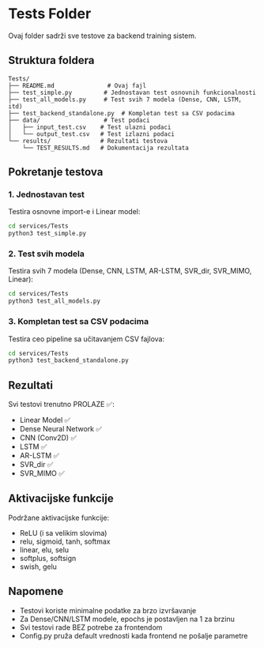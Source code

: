 # Tests Folder

Ovaj folder sadrži sve testove za backend training sistem.

## Struktura foldera

```
Tests/
├── README.md               # Ovaj fajl
├── test_simple.py         # Jednostavan test osnovnih funkcionalnosti
├── test_all_models.py     # Test svih 7 modela (Dense, CNN, LSTM, itd)
├── test_backend_standalone.py  # Kompletan test sa CSV podacima
├── data/                  # Test podaci
│   ├── input_test.csv    # Test ulazni podaci
│   └── output_test.csv   # Test izlazni podaci
└── results/              # Rezultati testova
    └── TEST_RESULTS.md   # Dokumentacija rezultata

```

## Pokretanje testova

### 1. Jednostavan test
Testira osnovne import-e i Linear model:
```bash
cd services/Tests
python3 test_simple.py
```

### 2. Test svih modela
Testira svih 7 modela (Dense, CNN, LSTM, AR-LSTM, SVR_dir, SVR_MIMO, Linear):
```bash
cd services/Tests
python3 test_all_models.py
```

### 3. Kompletan test sa CSV podacima
Testira ceo pipeline sa učitavanjem CSV fajlova:
```bash
cd services/Tests
python3 test_backend_standalone.py
```

## Rezultati

Svi testovi trenutno PROLAZE ✅:
- Linear Model ✅
- Dense Neural Network ✅
- CNN (Conv2D) ✅
- LSTM ✅
- AR-LSTM ✅
- SVR_dir ✅
- SVR_MIMO ✅

## Aktivacijske funkcije

Podržane aktivacijske funkcije:
- ReLU (i sa velikim slovima)
- relu, sigmoid, tanh, softmax
- linear, elu, selu
- softplus, softsign
- swish, gelu

## Napomene

- Testovi koriste minimalne podatke za brzo izvršavanje
- Za Dense/CNN/LSTM modele, epochs je postavljen na 1 za brzinu
- Svi testovi rade BEZ potrebe za frontendom
- Config.py pruža default vrednosti kada frontend ne pošalje parametre